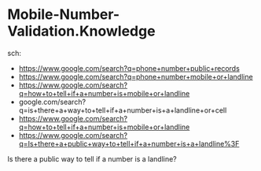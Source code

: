 # Mobile-Number-Validation.Knowledge
sch:
- https://www.google.com/search?q=phone+number+public+records
- https://www.google.com/search?q=phone+number+mobile+or+landline
- https://www.google.com/search?q=how+to+tell+if+a+number+is+mobile+or+landline
- google.com/search?q=is+there+a+way+to+tell+if+a+number+is+a+landline+or+cell
- https://www.google.com/search?q=how+to+tell+if+a+number+is+mobile+or+landline
- https://www.google.com/search?q=Is+there+a+public+way+to+tell+if+a+number+is+a+landline%3F

Is there a public way to tell if a number is a landline?
